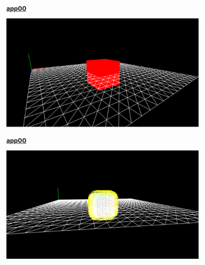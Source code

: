 
### [app00](./app00/index.html)

[![](./app00/thumbnail.png)](./app00/index.html)

### [app00](./app01/index.html)

[![](./app01/thumbnail.png)](./app01/index.html)

